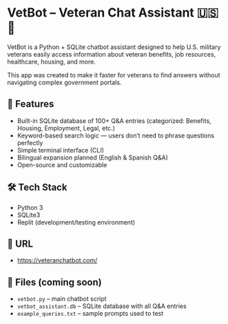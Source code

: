 # VetBot – Veteran Chat Assistant 🇺🇸🤖

VetBot is a Python + SQLite chatbot assistant designed to help U.S. military veterans easily access information about veteran benefits, job resources, healthcare, housing, and more.

This app was created to make it faster for veterans to find answers without navigating complex government portals.

## 🧠 Features

- Built-in SQLite database of 100+ Q&A entries (categorized: Benefits, Housing, Employment, Legal, etc.)
- Keyword-based search logic — users don’t need to phrase questions perfectly
- Simple terminal interface (CLI)
- Bilingual expansion planned (English & Spanish Q&A)
- Open-source and customizable

## 🛠 Tech Stack

- Python 3
- SQLite3
- Replit (development/testing environment)

## 🔹 URL

- https://veteranchatbot.com/


## 📂 Files (coming soon)

- `vetbot.py` – main chatbot script
- `vetbot_assistant.db` – SQLite database with all Q&A entries
- `example_queries.txt` – sample prompts used to test
